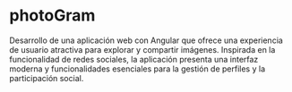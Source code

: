# photoGram
Desarrollo de una aplicación web con Angular que ofrece una experiencia de usuario atractiva para explorar y compartir imágenes. Inspirada en la funcionalidad de redes sociales, la aplicación presenta una interfaz moderna y funcionalidades esenciales para la gestión de perfiles y la participación social.

